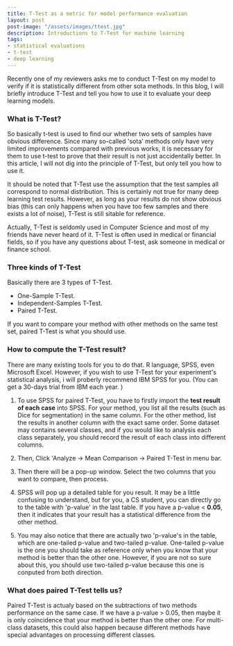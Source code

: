 ```yaml
---
title: T-Test as a metric for model performance evaluation
layout: post
post-image: "/assets/images/ttest.jpg"
description: Introductions to T-Test for machine learning
tags:
- statistical evaluations
- t-test
- deep learning
---
```


Recently one of my reviewers asks me to conduct T-Test on my model to verify if it is statistically different from other sota methods. In this blog, I will briefly introduce T-Test and tell you how to use it to evaluate your deep learning models.

### What is T-Test?

So basically t-test is used to find our whether two sets of samples have obvious difference. Since many so-called 'sota' methods only have very limited improvements compared with previous works, it is necessary for them to use t-test to prove that their result is not just accidentally better. In this article, I will not dig into the principle of T-Test, but only tell you how to use it. 

It should be noted that T-Test use the assumption that the test samples all correspond to normal distribution. This is certainly not true for many deep learning test results. However, as long as your results do not show obvious bias (this can only happens when you have too few samples and there exists a lot of noise), T-Test is still sitable for reference.

Actually, T-Test is seldomly used in Computer Science and most of my friends have never heard of it. T-Test is often used in medical or financial fields, so if you have any questions about T-test, ask someone in medical or finance school.

### Three kinds of T-Test

Basically there are 3 types of T-Test.

- One-Sample T-Test.
- Independent-Samples T-Test.
- Paired T-Test.

If you want to compare your method with other methods on the same test set, paired T-Test is what you should use.

### How to compute the T-Test result?

There are many existing tools for you to do that. R language, SPSS, even Microsoft Excel. However, if you wish to use T-Test for your experiment's statistical analysis, i will proberly recommend IBM SPSS for you. (You can get a 30-days trial from IBM each year. )

1. To use SPSS for paired T-Test, you have to firstly import the **test result of each case** into SPSS. For your method, you list all the results (such as Dice for segmentation) in the same column. For the other method, list the results in another column with the exact same order. Some dataset may contains several classes, and if you would like to analysis each class separately, you should record the result of each class into different columns. 

2. Then, Click 'Analyze -> Mean Comparison -> Paired T-Test in menu bar. 

3. Then there will be a pop-up window. Select the two columns that you want to compare, then process.

4. SPSS will pop up a detailed table for you result. It may be a little confusing to understand, but for you, a CS student, you can directly go to the table with 'p-value' in the last table. If you have a p-value < **0.05**, then it indicates that your result has a statistical difference from the other method. 

5. You may also notice that there are actually two 'p-value's in the table, which are one-tailed p-value and two-tailed p-value. One-tailed p-value is the one you should take as reference only when you know that your method is better than the other one. However, if you are not so sure about this, you should use two-tailed p-value because this one is conputed from both direction. 

### What does paired T-Test tells us?

Paired T-Test is actualy based on the subtractions of two methods performance on the same case. If we have a p-value > 0.05, then maybe it is only coincidence that your method is better than the other one. For multi-class datasets, this could also happen because different methods have special advantages on processing different classes.
